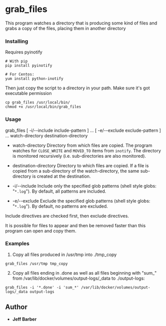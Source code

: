 # grab\_files

This program watches a directory that is producing some kind of files and grabs
a copy of the files, placing them in another directory

### Installing

Requires pyinotify

```
# With pip
pip install pyinotify

# For Centos:
yum install python-inotify
```

Then just copy the script to a directory in your path. Make sure it's got executable permission

```
cp grab_files /usr/local/bin/
chmod +x /usr/local/bin/grab_files
```

### Usage

grab\_files [ -i/--include include-pattern ] ... [ -e/--exclude exclude-pattern ] ... watch-directory destination-directory

- watch-directory
  Directory from which files are copied. The program watches for `CLOSE_WRITE` and `MOVED_TO` items from `inotify`. The directory is monitored recursively (i.e. sub-directories are also monitored).

- destination-directory
  Directory to which files are copied. If a file is copied from a sub-directory of the watch-directory, the same sub-directory is created at the destination.

- -i/--include
  Include only the specified glob patterns (shell style globs: "`*.log`"). By default, all patterns are included.

- -e/--exclude
  Exclude the specified glob patterns (shell style globs: "`*.log`"). By default, no patterns are excluded.

Include directives are checked first, then exclude directives.

It is possible for files to appear and then be removed faster than this program can open and copy them.

### Examples

1. Copy all files produced in /usr/tmp into ./tmp\_copy

```
grab_files /usr/tmp tmp_copy
```

2. Copy all files ending in .done as well as all files beginning with "sum_" from /var/lib/docker/volumes/output-logs/_data to ./output-logs:

```
grab_files -i '*.done' -i 'sum_*' /var/lib/docker/volumes/output-logs/_data output-logs
```


## Author

* **Jeff Barber**

